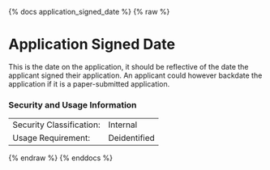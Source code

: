 {% docs application_signed_date %}
{% raw %}

<a name="application_signed_date"></a>
# Application Signed Date
This is the date on the application, it should be reflective of the date the applicant signed
their application. An applicant could however backdate the application if it is a paper-submitted
application.

### Security and Usage Information
|     |     |
| --- | --- |
| Security Classification: | Internal |
| Usage Requirement:       | Deidentified |

{% endraw %}
{% enddocs %}